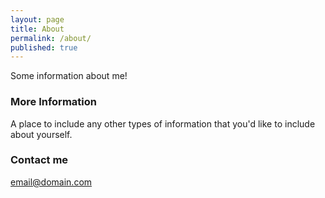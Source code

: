 ```yaml
---
layout: page
title: About
permalink: /about/
published: true
---
```


Some information about me!

### More Information

A place to include any other types of information that you'd like to include about yourself.

### Contact me

[email@domain.com](mailto:email@domain.com)
